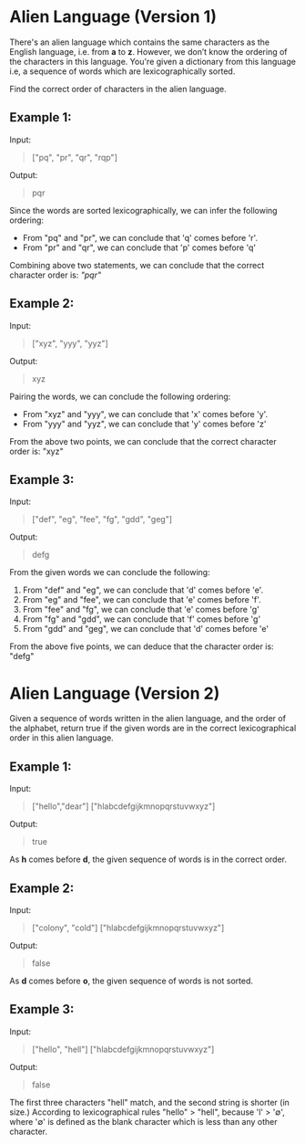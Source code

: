 # Alien Language (Version 1)

There's an alien language which contains the same characters as the English language, i.e. from **a** to **z**. However, we don’t know the ordering of the characters in this language. You're given a dictionary from this language i.e, a sequence of words which are lexicographically sorted. 

Find the correct order of characters in the alien language.

## Example 1: 

Input: 
>["pq", "pr", "qr", "rqp"]

Output: 
>pqr

Since the words are sorted lexicographically, we can infer the following ordering:
 
- From "pq" and "pr", we can conclude that 'q' comes before 'r'.
- From "pr" and "qr", we can conclude that 'p' comes before 'q'
 
Combining above two statements, we can conclude that the correct character order is: *"pqr"*

## Example 2:

Input: 
>["xyz", "yyy", "yyz"]

Output: 
>xyz

Pairing the words, we can conclude the following ordering:
 
- From "xyz" and "yyy", we can conclude that 'x' comes before 'y'.
- From "yyy" and "yyz", we can conclude that 'y' comes before 'z'
 
From the above two points, we can conclude that the correct character order is: "xyz"

## Example 3:

Input: 
>["def", "eg", "fee", "fg", "gdd", "geg"]

Output: 
>defg

From the given words we can conclude the following:
 
1. From "def" and "eg", we can conclude that 'd' comes before 'e'.
2. From "eg" and "fee", we can conclude that 'e' comes before 'f'.
3. From "fee" and "fg", we can conclude that 'e' comes before 'g'
4. From "fg" and "gdd", we can conclude that 'f' comes before 'g'
5. From "gdd" and "geg", we can conclude that 'd' comes before 'e'
 
From the above five points, we can deduce that the character order is: "defg"

# Alien Language (Version 2)
Given a sequence of words written in the alien language, and the order of the alphabet, return true if the given words are in the correct lexicographical order in this alien language.

## Example 1: 

Input: 
>["hello","dear"] ["hlabcdefgijkmnopqrstuvwxyz"]

Output:
>true

As **h** comes before **d**, the given sequence of words is in the correct order. 

## Example 2: 

Input: 
>["colony", "cold"] ["hlabcdefgijkmnopqrstuvwxyz"]

Output:
>false

As **d** comes before **o**, the given sequence of words is not sorted.

## Example 3: 

Input: 
>["hello", "hell"] ["hlabcdefgijkmnopqrstuvwxyz"]

Output:
>false

The first three characters "hell" match, and the second string is shorter (in size.) According to lexicographical rules "hello" > "hell", because 'l' > '∅', where '∅' is defined as the blank character which is less than any other character.

